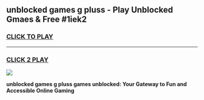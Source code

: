 
## unblocked games g pluss - Play Unblocked Gmaes & Free #1iek2
<h3>
<a href="https://news.freeplayer.one?title=unblocked_games_g_pluss&ref=24F">CLICK TO PLAY</a></h3>
<hr>

<h3>
<a href="https://news.freeplayer.one?title=unblocked_games_g_pluss&ref=24F">CLICK 2 PLAY</a>
  
</h3>

<a href="https://news.freeplayer.one?title=unblocked_games_g_pluss&ref=24F/"><img src="https://clearcache.store/games.png"></a>


**unblocked games g pluss games unblocked: Your Gateway to Fun and Accessible Online Gaming**
